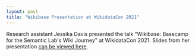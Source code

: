 ```yaml
---
layout: post
title: "Wikibase Presentation at WikidataCon 2021"
---
```

Research assistant Jessika Davis presented the talk "Wikibase: Basecamp for the Semantic Lab's Wiki Journey" at WikidataCon 2021. Slides from her presentation [can be viewed here](https://drive.google.com/file/d/1p0IsAgudw_aMiJd8ukObgIihE3KoYPfT/view).
